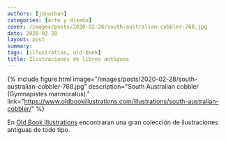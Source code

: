 ```yaml
---
authors: [jonathan]
categories: [arte y diseño]
cover: /images/posts/2020-02-28/south-australian-cobbler-768.jpg
date: 2020-02-28
layout: post
summary:
tags: [illustration, old-book]
title: Ilustraciones de libros antiguos
---
```


{% include figure.html image="/images/posts/2020-02-28/south-australian-cobbler-768.jpg" description="South Australian cobbler (Gymnapistes marmoratus)." link="https://www.oldbookillustrations.com/illustrations/south-australian-cobbler/" %}

En [Old Book Illustrations](https://www.oldbookillustrations.com/) encontraran una gran colección de ilustraciones antiguas de todo tipo.

